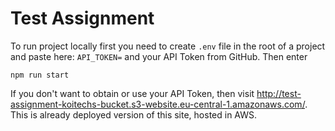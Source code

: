 # Test Assignment

To run project locally first you need to create `.env` file in the root of a project
and paste here: `API_TOKEN=` and your API Token from GitHub. Then enter

`npm run start`

If you don't want to obtain or use your API Token, then visit http://test-assignment-koitechs-bucket.s3-website.eu-central-1.amazonaws.com/.
This is already deployed version of this site, hosted in AWS.
